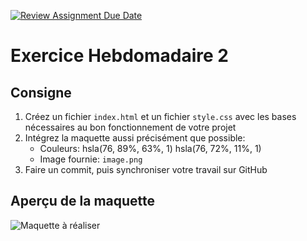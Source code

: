 [![Review Assignment Due Date](https://classroom.github.com/assets/deadline-readme-button-22041afd0340ce965d47ae6ef1cefeee28c7c493a6346c4f15d667ab976d596c.svg)](https://classroom.github.com/a/L2WcD0Az)
# Exercice Hebdomadaire 2

## Consigne

1. Créez un fichier `index.html` et un fichier `style.css` avec les bases nécessaires au bon fonctionnement de votre projet
2. Intégrez la maquette aussi précisément que possible:
   - Couleurs: hsla(76, 89%, 63%, 1) hsla(76, 72%, 11%, 1)
   - Image fournie: `image.png`
3. Faire un commit, puis synchroniser votre travail sur GitHub

## Aperçu de la maquette

![Maquette à réaliser](maquette.png)
